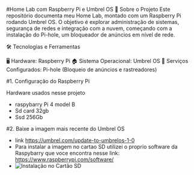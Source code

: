 #Home Lab com Raspberry Pi e Umbrel OS
🚀 Sobre o Projeto
Este repositório documenta meu Home Lab, montado com um Raspberry Pi rodando Umbrel OS. O objetivo é explorar administração de sistemas, segurança de redes e integração com a nuvem, começando com a instalação do Pi-hole, um bloqueador de anúncios em nível de rede.

🛠 Tecnologias e Ferramentas

🖥️ Hardware: Raspberry Pi
🏠 Sistema Operacional: Umbrel OS
🔗 Serviços Configurados:
Pi-hole (Bloqueio de anúncios e rastreadores)


 #1. Configuração do Raspberry Pi

  Hardware usados nesse projeto 
  - raspybarry Pi 4 model B
  - Sd card 32gb
  - Ssd 256Gb

#2. Baixe a imagem mais recente do Umbrel OS 
 - link https://umbrel.com/update-to-umbrelos-1-0
 - Para instalar a imagem no cartao SD utilizei o proprio software da Raspybarry que voce encontra nesse link: 
   https://www.raspberrypi.com/software/
 - ![Instalação no Cartão SD](home-lab/img/tela_instalacao_rasp.png)


 
